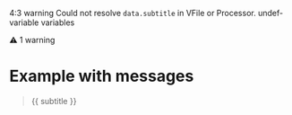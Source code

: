   4:3  warning  Could not resolve `data.subtitle` in VFile or Processor.  undef-variable  variables

⚠ 1 warning
# Example with messages

> {{ subtitle }}

